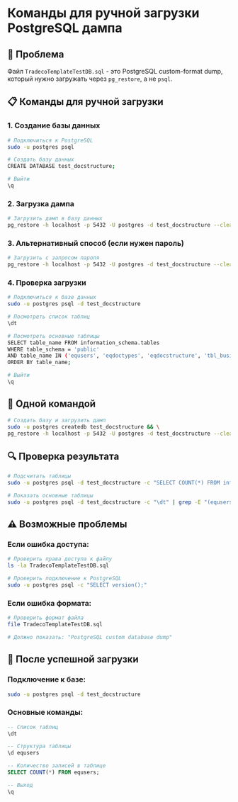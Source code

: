 # Команды для ручной загрузки PostgreSQL дампа

## 🔧 **Проблема**
Файл `TradecoTemplateTestDB.sql` - это PostgreSQL custom-format dump, который нужно загружать через `pg_restore`, а не `psql`.

## 📋 **Команды для ручной загрузки**

### **1. Создание базы данных**
```bash
# Подключиться к PostgreSQL
sudo -u postgres psql

# Создать базу данных
CREATE DATABASE test_docstructure;

# Выйти
\q
```

### **2. Загрузка дампа**
```bash
# Загрузить дамп в базу данных
pg_restore -h localhost -p 5432 -U postgres -d test_docstructure --clean --if-exists TradecoTemplateTestDB.sql
```

### **3. Альтернативный способ (если нужен пароль)**
```bash
# Загрузить с запросом пароля
pg_restore -h localhost -p 5432 -U postgres -d test_docstructure --clean --if-exists --verbose TradecoTemplateTestDB.sql
```

### **4. Проверка загрузки**
```bash
# Подключиться к базе данных
sudo -u postgres psql -d test_docstructure

# Посмотреть список таблиц
\dt

# Посмотреть основные таблицы
SELECT table_name FROM information_schema.tables 
WHERE table_schema = 'public' 
AND table_name IN ('equsers', 'eqdoctypes', 'eqdocstructure', 'tbl_business_unit', 'tbl_principal_assignment', 'tbl_incoming_payments')
ORDER BY table_name;

# Выйти
\q
```

## 🎯 **Одной командой**
```bash
# Создать базу и загрузить дамп
sudo -u postgres createdb test_docstructure && \
pg_restore -h localhost -p 5432 -U postgres -d test_docstructure --clean --if-exists TradecoTemplateTestDB.sql
```

## 🔍 **Проверка результата**
```bash
# Подсчитать таблицы
sudo -u postgres psql -d test_docstructure -c "SELECT COUNT(*) FROM information_schema.tables WHERE table_schema = 'public';"

# Показать основные таблицы
sudo -u postgres psql -d test_docstructure -c "\dt" | grep -E "(equsers|eqdoctypes|tbl_business_unit)"
```

## ⚠️ **Возможные проблемы**

### **Если ошибка доступа:**
```bash
# Проверить права доступа к файлу
ls -la TradecoTemplateTestDB.sql

# Проверить подключение к PostgreSQL
sudo -u postgres psql -c "SELECT version();"
```

### **Если ошибка формата:**
```bash
# Проверить формат файла
file TradecoTemplateTestDB.sql

# Должно показать: "PostgreSQL custom database dump"
```

## 🚀 **После успешной загрузки**

### **Подключение к базе:**
```bash
sudo -u postgres psql -d test_docstructure
```

### **Основные команды:**
```sql
-- Список таблиц
\dt

-- Структура таблицы
\d equsers

-- Количество записей в таблице
SELECT COUNT(*) FROM equsers;

-- Выход
\q
```
